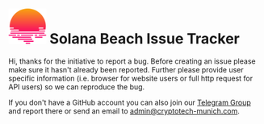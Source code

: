 # <img src="https://github.com/solana-beach/api/blob/main/solanabeach.svg" height="70px"> Solana Beach Issue Tracker
Hi, thanks for the initiative to report a bug. Before creating an issue please make sure it hasn't already been reported.
Further please provide user specific information (i.e. browser for website users or full http request for API users) so we can reproduce the bug.

If you don't have a GitHub account you can also join our [Telegram Group](https://t.me/+UW04VHylcMdlZmUy) and report there or send an email to admin@cryptotech-munich.com.
